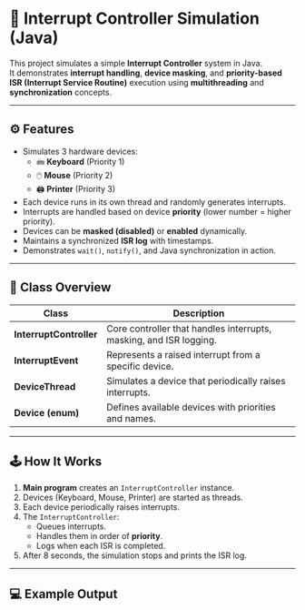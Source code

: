 # 🧠 Interrupt Controller Simulation (Java)

This project simulates a simple **Interrupt Controller** system in Java.  
It demonstrates **interrupt handling**, **device masking**, and **priority-based ISR (Interrupt Service Routine)** execution using **multithreading** and **synchronization** concepts.

---

## ⚙️ Features

- Simulates 3 hardware devices:
  - 🖮 **Keyboard** (Priority 1)
  - 🖱️ **Mouse** (Priority 2)
  - 🖨️ **Printer** (Priority 3)
- Each device runs in its own thread and randomly generates interrupts.
- Interrupts are handled based on device **priority** (lower number = higher priority).
- Devices can be **masked (disabled)** or **enabled** dynamically.
- Maintains a synchronized **ISR log** with timestamps.
- Demonstrates `wait()`, `notify()`, and Java synchronization in action.

---

## 🧩 Class Overview

| Class | Description |
|-------|--------------|
| **InterruptController** | Core controller that handles interrupts, masking, and ISR logging. |
| **InterruptEvent** | Represents a raised interrupt from a specific device. |
| **DeviceThread** | Simulates a device that periodically raises interrupts. |
| **Device (enum)** | Defines available devices with priorities and names. |

---

## 🕹️ How It Works

1. **Main program** creates an `InterruptController` instance.
2. Devices (Keyboard, Mouse, Printer) are started as threads.
3. Each device periodically raises interrupts.
4. The `InterruptController`:
   - Queues interrupts.
   - Handles them in order of **priority**.
   - Logs when each ISR is completed.
5. After 8 seconds, the simulation stops and prints the ISR log.

---

## 💻 Example Output

